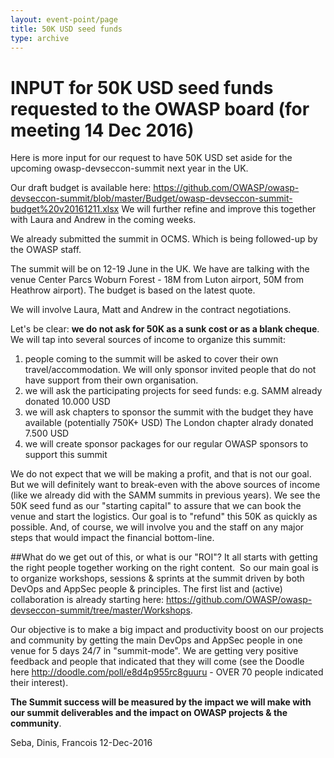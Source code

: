 ```yaml
---
layout: event-point/page
title: 50K USD seed funds
type: archive
---
```


# INPUT for 50K USD seed funds requested to the OWASP board (for meeting 14 Dec 2016)

Here is more input for our request to have 50K USD set aside for the upcoming owasp-devseccon-summit next year in the UK.

Our draft budget is available here:
https://github.com/OWASP/owasp-devseccon-summit/blob/master/Budget/owasp-devseccon-summit-budget%20v20161211.xlsx
We will further refine and improve this together with Laura and Andrew in the coming weeks.

We already submitted the summit in OCMS. Which is  being followed-up by the OWASP staff.

The summit will be on 12-19 June in the UK. We have are talking with the venue Center Parcs Woburn Forest - 18M from Luton airport, 50M from Heathrow airport). The budget is based on the latest quote.


We will involve Laura, Matt and Andrew in the contract negotiations.

Let's be clear: **we do not ask for 50K as a sunk cost or as a blank cheque**.
We will tap into several sources of income to organize this summit:

1. people coming to the summit will be asked to cover their own travel/accommodation. We will only sponsor invited people that do not have support from their own organisation.
2. we will ask the participating projects for seed funds: e.g. SAMM already donated 10.000 USD 
3. we will ask chapters to sponsor the summit with the budget they have available (potentially 750K+ USD) The London chapter alrady donated 7.500 USD
4. we will create sponsor packages for our regular OWASP sponsors to support this summit

We do not expect that we will be making a profit, and that is not our goal. 
But we will definitely want to break-even with the above sources of income (like we already did with the SAMM summits in previous years).
We see the 50K seed fund as our "starting capital" to assure that we can book the venue and start the logistics.
Our goal is to "refund" this 50K as quickly as possible.
And, of course, we will involve you and the staff on any major steps that would impact the financial bottom-line.

##What do we get out of this, or what is our "ROI"?
It all starts with getting the right people together working on the right content. 
So our main goal is to organize workshops, sessions & sprints at the summit driven by both DevOps and AppSec people & principles.
The first list and (active) collaboration is already starting here:
https://github.com/OWASP/owasp-devseccon-summit/tree/master/Workshops.

Our objective is to make a big impact and productivity boost on our projects and community by getting the main DevOps and AppSec people in one venue for 5 days 24/7 in "summit-mode". We are getting very positive feedback and people that indicated that they will come (see the Doodle here http://doodle.com/poll/e8d4p955rc8guuru - OVER 70 people indicated their interest).

**The Summit success will be measured by the impact we will make with our summit deliverables and the impact on OWASP projects & the community**.

Seba, Dinis, Francois
12-Dec-2016
